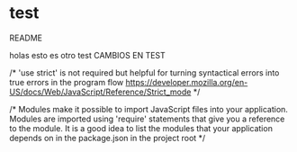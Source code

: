 # test
README

holas esto es otro test
CAMBIOS EN TEST


/*
 'use strict' is not required but helpful for turning syntactical errors into true errors in the program flow
 https://developer.mozilla.org/en-US/docs/Web/JavaScript/Reference/Strict_mode
 */

/*
 Modules make it possible to import JavaScript files into your application.  Modules are imported
 using 'require' statements that give you a reference to the module.
 It is a good idea to list the modules that your application depends on in the package.json in the project root
 */
 
 